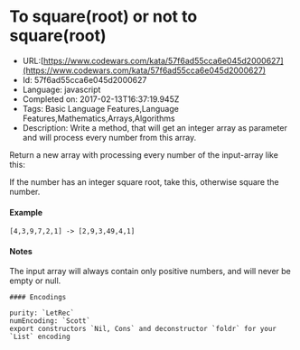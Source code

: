 # To square(root) or not to square(root)

 - URL:[https://www.codewars.com/kata/57f6ad55cca6e045d2000627](https://www.codewars.com/kata/57f6ad55cca6e045d2000627)
 - Id: 57f6ad55cca6e045d2000627
 - Language: javascript
 - Completed on: 2017-02-13T16:37:19.945Z
 - Tags: Basic Language Features,Language Features,Mathematics,Arrays,Algorithms
 - Description:
Write a method, that will get an integer array as parameter and will process every number from this array.

Return a new array with processing every number of the input-array like this:

If the number has an integer square root, take this, otherwise square the number.

#### Example

```
[4,3,9,7,2,1] -> [2,9,3,49,4,1]
```

#### Notes

The input array will always contain only positive numbers, and will never be empty or null.

~~~if:lambdacalc
#### Encodings

purity: `LetRec`  
numEncoding: `Scott`  
export constructors `Nil, Cons` and deconstructor `foldr` for your `List` encoding  
~~~
